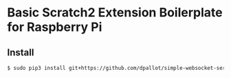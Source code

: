 # Basic Scratch2 Extension Boilerplate for Raspberry Pi

## Install

```bash
$ sudo pip3 install git+https://github.com/dpallot/simple-websocket-server.git
```
